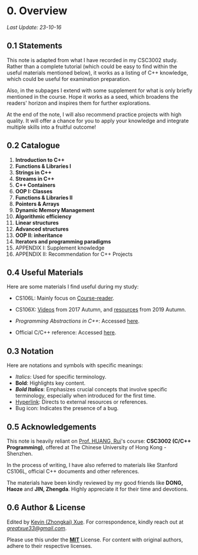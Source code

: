 # 0. Overview

*Last Update: 23-10-16*

## 0.1 Statements

This note is adapted from what I have recorded in my CSC3002 study. Rather than a complete tutorial (which could be easy to find within the useful materials mentioned below), it works as a listing of C++ knowledge, which could be useful for examination preparation.

Also, in the subpages I extend with some supplement for what is only briefly mentioned in the course. Hope it works as a seed, which broadens the readers' horizon and inspires them for further explorations. 

At the end of the note, I will also recommend practice projects with high quality. It will offer a chance for you to apply your knowledge and integrate multiple skills into a fruitful outcome!

## 0.2 Catalogue 

1. **Introduction to C++**
2. **Functions & Libraries I**
3. **Strings in C++**
4. **Streams in C++**
5. **C++ Containers**
6. **OOP I: Classes**
7. **Functions & Libraries II**
8. **Pointers & Arrays**
9. **Dynamic Memory Management**
10. **Algorithmic efficiency** 
11. **Linear structures**
12. **Advanced structures** 
13. **OOP II: inheritance** 
14. **Iterators and programming paradigms**
15. APPENDIX I: Supplement knowledge
16. APPENDIX II: Recommendation for C++ Projects

## 0.4 Useful Materials

Here are some materials I find useful during my study:

* CS106L: Mainly focus on [Course-reader](https://web.stanford.edu/class/cs106l/full_course_reader.pdf).

* CS106X:  [Videos](https://www.youtube.com/watch?v=pOyyGQU_ErA&list=PLoCMsyE1cvdVmbGH6Jp-9twXPbi5J_IBT&index=1) from 2017 Autumn, and [resources](https://web.stanford.edu/class/cs106x/index.html) from 2019 Autumn.

* *Programming Abstractions in C++*: Accessed [here](https://web.stanford.edu/class/cs106x/res/reader/CS106BX-Reader.pdf).

* Official C/C++ reference: Accessed [here](https://en.cppreference.com/w/).

## 0.3 Notation

Here are notations and symbols with specific meanings:

+ *Italics*: Used for specific terminology.
+ **Bold**: Highlights key content.
+ ***Bold Italics***: Emphasizes crucial concepts that involve specific terminology, especially when introduced for the first time.
+ [Hyperlink](https://cplusplus.com/): Directs to external resources or references.
+ Bug icon: Indicates the presence of a bug.

## 0.5 Acknowledgements

This note is heavily reliant on [Prof. HUANG, Rui](https://sse.cuhk.edu.cn/en/faculty/huangrui)'s course: **CSC3002 (C/C++ Programming)**, offered at The Chinese University of Hong Kong - Shenzhen.

In the process of writing, I have also referred to materials like Stanford CS106L, official C++ documents and other references.

The materials have been kindly reviewed by my good friends like **DONG, Haoze** and **JIN, Zhengda**. Highly appreciate it for their time and devotions.

## 0.6 Author & License

Edited by [Kevin (Zhongkai) Xue](https://greatxue.cn/). For correspondence, kindly reach out at [*greatxue33@gmail.com*](mailto:greatxue33@gmail.com).

Please use this under the [**MIT**](https://opensource.org/license/mit/) License. For content with original authors, adhere to their respective licenses.